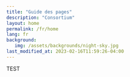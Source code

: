 ```yaml
---
title: "Guide des pages"
description: "Consortium"
layout: home
permalink: /fr/home
lang: fr
background:
   img: /assets/backgrounds/night-sky.jpg
last_modified_at: 2023-02-16T11:59:26-04:00
---
```


TEST
